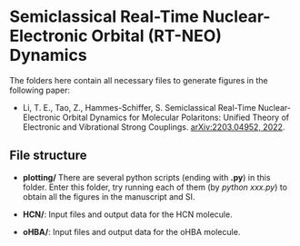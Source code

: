 # Semiclassical Real-Time Nuclear-Electronic Orbital (RT-NEO) Dynamics

The folders here contain all necessary files to generate figures in the following paper:

- Li, T. E., Tao, Z., Hammes-Schiffer, S. Semiclassical Real-Time Nuclear-Electronic Orbital Dynamics for Molecular Polaritons: Unified Theory of Electronic and Vibrational Strong Couplings. 	[arXiv:2203.04952, 2022](https://arxiv.org/abs/2203.04952).

## File structure
  - **plotting/** There are several python scripts (ending with **.py**) in this folder. Enter this folder, try running each of them (by *python xxx.py*) to obtain all the figures in the manuscript and SI.

  - **HCN/**: Input files and output data for the HCN molecule.

  - **oHBA/**: Input files and output data for the oHBA molecule.
